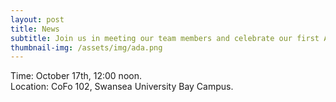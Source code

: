 ```yaml
---
layout: post
title: News
subtitle: Join us in meeting our team members and celebrate our first Ada Lovelace Event on 17th of October!
thumbnail-img: /assets/img/ada.png
---
```


<div style="text-align: justify;">
Time: October 17th, 12:00 noon.
</div>

<div style="text-align: justify;">
Location: CoFo 102, Swansea University Bay Campus.
</div>
